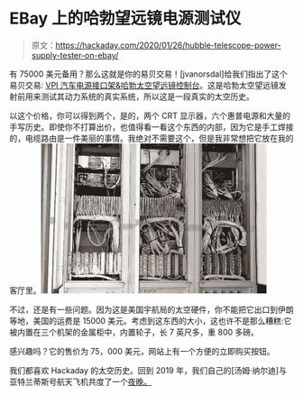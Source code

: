 # EBay 上的哈勃望远镜电源测试仪

> 原文：<https://hackaday.com/2020/01/26/hubble-telescope-power-supply-tester-on-ebay/>

有 75000 美元备用？那么这就是你的易贝交易！[jvanorsdal]给我们指出了这个易贝交易: [VPI 汽车电源接口架&哈勃太空望远镜控制台](https://www.ebay.com/itm/NASA-ARTIFACT-VPI-Vehicle-Power-Interface-Rack-Console-Hubble-Space-Telescope/261090432601)。这是哈勃太空望远镜发射前用来测试其动力系统的真实系统，所以这是一段真实的太空历史。

以这个价格，你可以得到两个，是的，两个 CRT 显示器，六个惠普电源和大量的手写历史。即使你不打算出价，也值得看一看这个东西的内部，因为它是手工焊接的，电缆路由是一件美丽的事情。我绝对不需要这个，但是我非常想把它放在我的客厅里。![](img/d82098b0ac2e712c27ebc0c94f0441af.png)

不过，还是有一些问题。因为这是美国宇航局的太空硬件，你不能把它出口到伊朗等地，美国的运费是 15000 美元。考虑到这东西的大小，这也许不是那么糟糕:它被内置在三个机架的金属柜中，内置轮子，长 7 英尺多，重 800 多磅。

感兴趣吗？它的售价为 75，000 美元，网站上有一个方便的立即购买按钮。

我们都喜欢 Hackaday 的太空历史。回到 2019 年，我们自己的[汤姆·纳尔迪]与亚特兰蒂斯号航天飞机共度了一个[夜晚。](https://hackaday.com/2019/06/18/an-evening-with-space-shuttle-atlantis/)